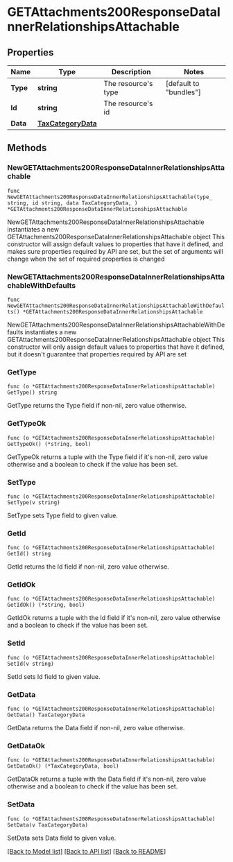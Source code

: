 # GETAttachments200ResponseDataInnerRelationshipsAttachable

## Properties

Name | Type | Description | Notes
------------ | ------------- | ------------- | -------------
**Type** | **string** | The resource&#39;s type | [default to "bundles"]
**Id** | **string** | The resource&#39;s id | 
**Data** | [**TaxCategoryData**](TaxCategoryData.md) |  | 

## Methods

### NewGETAttachments200ResponseDataInnerRelationshipsAttachable

`func NewGETAttachments200ResponseDataInnerRelationshipsAttachable(type_ string, id string, data TaxCategoryData, ) *GETAttachments200ResponseDataInnerRelationshipsAttachable`

NewGETAttachments200ResponseDataInnerRelationshipsAttachable instantiates a new GETAttachments200ResponseDataInnerRelationshipsAttachable object
This constructor will assign default values to properties that have it defined,
and makes sure properties required by API are set, but the set of arguments
will change when the set of required properties is changed

### NewGETAttachments200ResponseDataInnerRelationshipsAttachableWithDefaults

`func NewGETAttachments200ResponseDataInnerRelationshipsAttachableWithDefaults() *GETAttachments200ResponseDataInnerRelationshipsAttachable`

NewGETAttachments200ResponseDataInnerRelationshipsAttachableWithDefaults instantiates a new GETAttachments200ResponseDataInnerRelationshipsAttachable object
This constructor will only assign default values to properties that have it defined,
but it doesn't guarantee that properties required by API are set

### GetType

`func (o *GETAttachments200ResponseDataInnerRelationshipsAttachable) GetType() string`

GetType returns the Type field if non-nil, zero value otherwise.

### GetTypeOk

`func (o *GETAttachments200ResponseDataInnerRelationshipsAttachable) GetTypeOk() (*string, bool)`

GetTypeOk returns a tuple with the Type field if it's non-nil, zero value otherwise
and a boolean to check if the value has been set.

### SetType

`func (o *GETAttachments200ResponseDataInnerRelationshipsAttachable) SetType(v string)`

SetType sets Type field to given value.


### GetId

`func (o *GETAttachments200ResponseDataInnerRelationshipsAttachable) GetId() string`

GetId returns the Id field if non-nil, zero value otherwise.

### GetIdOk

`func (o *GETAttachments200ResponseDataInnerRelationshipsAttachable) GetIdOk() (*string, bool)`

GetIdOk returns a tuple with the Id field if it's non-nil, zero value otherwise
and a boolean to check if the value has been set.

### SetId

`func (o *GETAttachments200ResponseDataInnerRelationshipsAttachable) SetId(v string)`

SetId sets Id field to given value.


### GetData

`func (o *GETAttachments200ResponseDataInnerRelationshipsAttachable) GetData() TaxCategoryData`

GetData returns the Data field if non-nil, zero value otherwise.

### GetDataOk

`func (o *GETAttachments200ResponseDataInnerRelationshipsAttachable) GetDataOk() (*TaxCategoryData, bool)`

GetDataOk returns a tuple with the Data field if it's non-nil, zero value otherwise
and a boolean to check if the value has been set.

### SetData

`func (o *GETAttachments200ResponseDataInnerRelationshipsAttachable) SetData(v TaxCategoryData)`

SetData sets Data field to given value.



[[Back to Model list]](../README.md#documentation-for-models) [[Back to API list]](../README.md#documentation-for-api-endpoints) [[Back to README]](../README.md)


